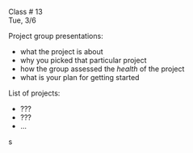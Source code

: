 
<div class="lecture1">

<div class="column_date">

Class # 13 <br>
Tue, 3/6

</div>

<div class="column_materials">
<p markdown="block">


Project group presentations:
- what the project is about
- why you picked that particular project
- how the group assessed the _health_ of the project
- what is your plan for getting started

List of projects:

- ???
- ???
- ...

</p>
</div>


<div class="column_assign">
<p markdown="block">

<!--


Team assessment and plan:
- Based on the team, what are the strengths and weaknesses of the team in terms of
being able to participate in the project you selected? (Use your teammates' blog posts to assess
their strengths and weaknesses)
- Come up with a common meeting time (2 hours block outside of class) to which all
team members can commit. Come up with an alternative meeting time (2 hours block outside of  
class) to which all team members can commit - the second time slot will serve as an alternative for
weeks during which the first time slot does not work and as a second meeting time during weeks
when you need to be able to spend more time working together.
- Create a list of milestones that you need to achieve in order to be able to successfully
contribute to the project you selected.

Setup team repositories:
- create a team repository with the fork of the project that your team selected
- create another team repository that will be used for coordinating work on
the project (use the project board to set up your milestones)

-->s


</p>
</div>

</div>

